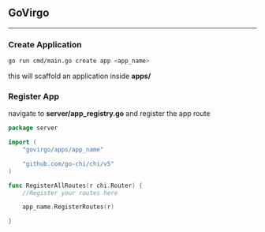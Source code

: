 ## GoVirgo
---
### Create Application
```bash
go run cmd/main.go create app <app_name>
```
this will scaffold an application inside **apps/**

### Register App
navigate to **server/app_registry.go** and register the app route
```Go
package server

import (
	"govirgo/apps/app_name"

	"github.com/go-chi/chi/v5"
)

func RegisterAllRoutes(r chi.Router) {
	//Register your routes here

	app_name.RegisterRoutes(r)

}
```